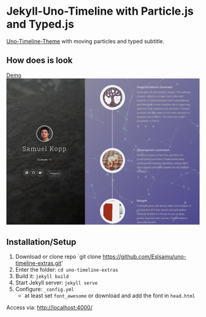 # Jekyll-Uno-Timeline with Particle.js and Typed.js
 [Uno-Timeline-Theme](https://github.com/tzuehlke/jekyll-uno-timeline) with moving particles and typed subtitle.

## How does is look
[Demo](samuel-kopp.com)
![Screenshot](screenshot-overview.png)

## Installation/Setup
1. Download or clone repo `git clone https://github.com/Eslsamu/uno-timeline-extras.git'
2. Enter the folder: `cd uno-timeline-extras`
3. Build it: `jekyll build`
4. Start Jekyll server: `jekyll serve`
5. Configure: `_config.yml`
   * at least set `font_awesome` or download and add the font in `head.html`

Access via: [http://localhost:4000/](http://localhost:4000/)

 
